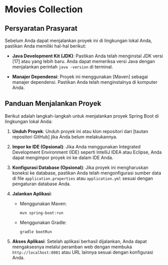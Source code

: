 # Movies Collection

## Persyaratan Prasyarat

Sebelum Anda dapat menjalankan proyek ini di lingkungan lokal Anda, pastikan Anda memiliki hal-hal berikut:

- **Java Development Kit (JDK)**: Pastikan Anda telah menginstal JDK versi [17] atau yang lebih baru. Anda dapat memeriksa versi Java dengan menjalankan perintah `java -version` di terminal.

- **Manajer Dependensi**: Proyek ini menggunakan [Maven] sebagai manajer dependensi. Pastikan Anda telah menginstalnya di komputer Anda.

## Panduan Menjalankan Proyek

Berikut adalah langkah-langkah untuk menjalankan proyek Spring Boot di lingkungan lokal Anda:

1. **Unduh Proyek**: Unduh proyek ini atau klon repositori dari [tautan repositori GitHub] jika Anda belum melakukannya.

2. **Impor ke IDE (Opsional)**: Jika Anda menggunakan Integrated Development Environment (IDE) seperti IntelliJ IDEA atau Eclipse, Anda dapat mengimpor proyek ini ke dalam IDE Anda.

3. **Konfigurasi Database (Opsional)**: Jika proyek ini mengharuskan koneksi ke database, pastikan Anda telah mengonfigurasi sumber data di file `application.properties` atau `application.yml` sesuai dengan pengaturan database Anda.

4. **Jalankan Aplikasi**:

    - Menggunakan Maven:
      ```shell
      mvn spring-boot:run
      ```

    - Menggunakan Gradle:
      ```shell
      gradle bootRun
      ```

5. **Akses Aplikasi**: Setelah aplikasi berhasil dijalankan, Anda dapat mengaksesnya melalui peramban web dengan membuka `http://localhost:8081` atau URL lainnya sesuai dengan konfigurasi Anda.